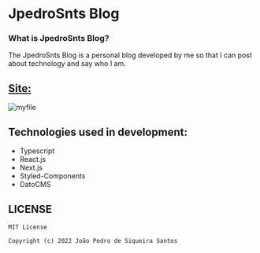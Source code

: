# JpedroSnts Blog

### What is JpedroSnts Blog?

The JpedroSnts Blog is a personal blog developed by me so that I can post about technology and say who I am.

## [Site: ](http://jpedrosnts.vercel.app)

![myfile](https://i.imgur.com/cwCuNHv.gif)

## Technologies used in development: 
- Typescript
- React.js
- Next.js
- Styled-Components
- DatoCMS
## LICENSE
`MIT License`

`Copyright (c) 2022 João Pedro de Siqueira Santos`
